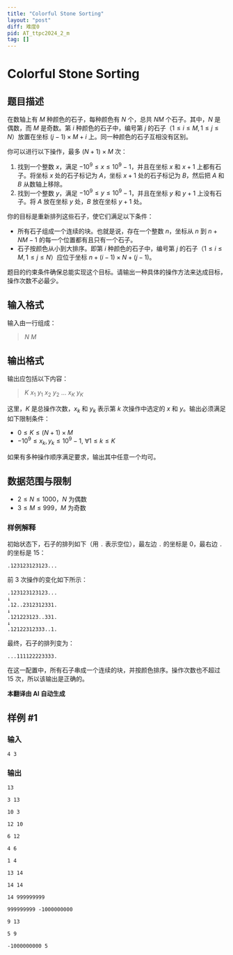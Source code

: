 ```yaml
---
title: "Colorful Stone Sorting"
layout: "post"
diff: 难度0
pid: AT_ttpc2024_2_m
tag: []
---
```


# Colorful Stone Sorting

## 题目描述

在数轴上有 $M$ 种颜色的石子，每种颜色有 $N$ 个，总共 $NM$ 个石子。其中，$N$ 是偶数，而 $M$ 是奇数。第 $i$ 种颜色的石子中，编号第 $j$ 的石子（$1 \le i \le M, 1 \le j \le N$）放置在坐标 $(j-1) \times M + i$ 上。同一种颜色的石子互相没有区别。

你可以进行以下操作，最多 $(N+1) \times M$ 次：

1. 找到一个整数 $x$，满足 $-10^9 \le x \le 10^9-1$，并且在坐标 $x$ 和 $x+1$ 上都有石子。将坐标 $x$ 处的石子标记为 $A$，坐标 $x+1$ 处的石子标记为 $B$，然后把 $A$ 和 $B$ 从数轴上移除。
2. 找到一个整数 $y$，满足 $-10^9 \le y \le 10^9-1$，并且在坐标 $y$ 和 $y+1$ 上没有石子。将 $A$ 放在坐标 $y$ 处，$B$ 放在坐标 $y+1$ 处。

你的目标是重新排列这些石子，使它们满足以下条件：

- 所有石子组成一个连续的块。也就是说，存在一个整数 $n$，坐标从 $n$ 到 $n+NM-1$ 的每一个位置都有且只有一个石子。
- 石子按颜色从小到大排序。即第 $i$ 种颜色的石子中，编号第 $j$ 的石子（$1 \le i \le M, 1 \le j \le N$）应位于坐标 $n + (i-1) \times N + (j-1)$。

题目的约束条件确保总能实现这个目标。请输出一种具体的操作方法来达成目标，操作次数不必最少。

## 输入格式

输入由一行组成：

> $N$ $M$

## 输出格式

输出应包括以下内容：

> $K$ $x_1$ $y_1$ $x_2$ $y_2$ $\ldots$ $x_K$ $y_K$

这里，$K$ 是总操作次数，$x_k$ 和 $y_k$ 表示第 $k$ 次操作中选定的 $x$ 和 $y$。输出必须满足如下限制条件：

- $0 \le K \le (N+1) \times M$
- $-10^9 \le x_k, y_k \le 10^9-1,\ \forall 1 \le k \le K$

如果有多种操作顺序满足要求，输出其中任意一个均可。

## 数据范围与限制

- $2 \le N \le 1000$，$N$ 为偶数
- $3 \le M \le 999$，$M$ 为奇数 

### 样例解释

初始状态下，石子的排列如下（用 `.` 表示空位），最左边 `.` 的坐标是 $0$，最右边 `.` 的坐标是 $15$：

```
.123123123123...
```

前 $3$ 次操作的变化如下所示：

```
.123123123123...
↓
.12..2312312331.
↓
.121223123..331.
↓
.12122312333..1.
```

最终，石子的排列变为：

```
...111122223333.
```

在这一配置中，所有石子串成一个连续的块，并按颜色排序。操作次数也不超过 $15$ 次，所以该输出是正确的。

 **本翻译由 AI 自动生成**

## 样例 #1

### 输入

```
4 3
```

### 输出

```
13
3 13
10 3
12 10
6 12
4 6
1 4
13 14
14 14
14 999999999
999999999 -1000000000
9 13
5 9
-1000000000 5
```

